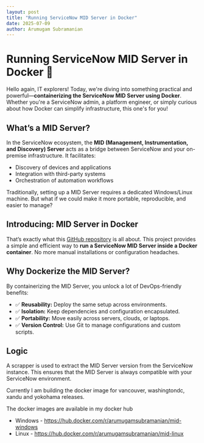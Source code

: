 ```yaml
---
layout: post
title: "Running ServiceNow MID Server in Docker"
date: 2025-07-09
author: Arumugam Subramanian
---
```


# Running ServiceNow MID Server in Docker 🐳

Hello again, IT explorers! Today, we're diving into something practical and powerful—**containerizing the ServiceNow MID Server using Docker**. Whether you're a ServiceNow admin, a platform engineer, or simply curious about how Docker can simplify infrastructure, this one's for you!

## What’s a MID Server?

In the ServiceNow ecosystem, the **MID (Management, Instrumentation, and Discovery) Server** acts as a bridge between ServiceNow and your on-premise infrastructure. It facilitates:

- Discovery of devices and applications
- Integration with third-party systems
- Orchestration of automation workflows

Traditionally, setting up a MID Server requires a dedicated Windows/Linux machine. But what if we could make it more portable, reproducible, and easier to manage?

## Introducing: MID Server in Docker

That’s exactly what this [GitHub repository](https://github.com/arumugamsubramanian/servicenow-docker-mid-server) is all about. This project provides a simple and efficient way to **run a ServiceNow MID Server inside a Docker container**. No more manual installations or configuration headaches.

## Why Dockerize the MID Server?

By containerizing the MID Server, you unlock a lot of DevOps-friendly benefits:

- ✅ **Reusability:** Deploy the same setup across environments.
- ✅ **Isolation:** Keep dependencies and configuration encapsulated.
- ✅ **Portability:** Move easily across servers, clouds, or laptops.
- ✅ **Version Control:** Use Git to manage configurations and custom scripts.

## Logic

A scrapper is used to extract the MID Server version from the ServiceNow instance. This ensures that the MID Server is always compatible with your ServiceNow environment.

Currently I am building the docker image for vancouver, washingtondc, xandu and yokohama releases.

The docker images are available in my docker hub

* Windows - https://hub.docker.com/r/arumugamsubramanian/mid-windows
* Linux - https://hub.docker.com/r/arumugamsubramanian/mid-linux